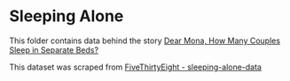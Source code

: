 # Sleeping Alone

This folder contains data behind the story [Dear Mona, How Many Couples Sleep in Separate Beds?](https://fivethirtyeight.com/features/dear-mona-how-many-couples-sleep-in-separate-beds/)

This dataset was scraped from [FiveThirtyEight - sleeping-alone-data](https://github.com//fivethirtyeight/data/tree/master/sleeping-alone-data)
